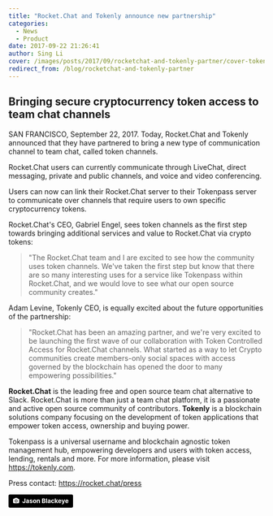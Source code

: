 ```yaml
---
title: "Rocket.Chat and Tokenly announce new partnership"
categories:
  - News
  - Product
date: 2017-09-22 21:26:41
author: Sing Li
cover: /images/posts/2017/09/rocketchat-and-tokenly-partner/cover-tokenly.jpg
redirect_from: /blog/rocketchat-and-tokenly-partner
---
```


## Bringing secure cryptocurrency token access to team chat channels

SAN FRANCISCO, September 22, 2017. Today, Rocket.Chat and Tokenly announced that they have partnered to bring a new type of communication channel to team chat, called token channels.

Rocket.Chat users can currently communicate through LiveChat, direct messaging, private and public channels, and voice and video conferencing.

Users can now can link their Rocket.Chat server to their Tokenpass server to communicate over channels that require users to own specific cryptocurrency tokens.

Rocket.Chat's CEO, Gabriel Engel, sees token channels as the first step towards bringing additional services and value to Rocket.Chat via crypto tokens:

> "The Rocket.Chat team and I are excited to see how the community uses token channels. We've taken the first step but know that there are so many interesting uses for a service like Tokenpass within Rocket.Chat, and we would love to see what our open source community creates."

Adam Levine, Tokenly CEO, is equally excited about the future opportunities of the partnership:

> "Rocket.Chat has been an amazing partner, and we're very excited to be launching the first wave of our collaboration with Token Controlled Access for Rocket.Chat channels. What started as a way to let Crypto communities create members-only social spaces with access governed by the blockchain has opened the door to many empowering possibilities."

**Rocket.Chat** is the leading free and open source team chat alternative to Slack. Rocket.Chat is more than just a team chat platform, it is a passionate and active open source community of contributors.
**Tokenly** is a blockchain solutions company focusing on the development of token applications that empower token access, ownership and buying power.

Tokenpass is a universal username and blockchain agnostic token management hub, empowering developers and users with token access, lending, rentals and more. For more information, please visit <a href="https://tokenly.com/" target="_blank">https://tokenly.com</a>.

Press contact: <a href="https://rocket.chat/press">https://rocket.chat/press</a>

<a style="background-color:black;color:white;text-decoration:none;padding:4px 6px;font-family:-apple-system, BlinkMacSystemFont, &quot;San Francisco&quot;, &quot;Helvetica Neue&quot;, Helvetica, Ubuntu, Roboto, Noto, &quot;Segoe UI&quot;, Arial, sans-serif;font-size:12px;font-weight:bold;line-height:1.2;display:inline-block;border-radius:3px;" href="https://unsplash.com/@jeisblack?utm_medium=referral&amp;utm_campaign=photographer-credit&amp;utm_content=creditBadge" target="_blank" rel="noopener noreferrer" title="Download free do whatever you want high-resolution photos from Jason Blackeye"><span style="display:inline-block;padding:2px 3px;"><svg xmlns="http://www.w3.org/2000/svg" style="height:12px;width:auto;position:relative;vertical-align:middle;top:-1px;fill:white;" viewBox="0 0 32 32"><title>unsplash-logo</title><path d="M20.8 18.1c0 2.7-2.2 4.8-4.8 4.8s-4.8-2.1-4.8-4.8c0-2.7 2.2-4.8 4.8-4.8 2.7.1 4.8 2.2 4.8 4.8zm11.2-7.4v14.9c0 2.3-1.9 4.3-4.3 4.3h-23.4c-2.4 0-4.3-1.9-4.3-4.3v-15c0-2.3 1.9-4.3 4.3-4.3h3.7l.8-2.3c.4-1.1 1.7-2 2.9-2h8.6c1.2 0 2.5.9 2.9 2l.8 2.4h3.7c2.4 0 4.3 1.9 4.3 4.3zm-8.6 7.5c0-4.1-3.3-7.5-7.5-7.5-4.1 0-7.5 3.4-7.5 7.5s3.3 7.5 7.5 7.5c4.2-.1 7.5-3.4 7.5-7.5z"></path></svg></span><span style="display:inline-block;padding:2px 3px;">Jason Blackeye</span></a>
